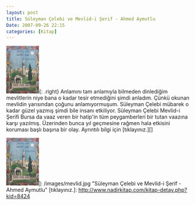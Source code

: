```yaml
---
layout: post
title: Süleyman Çelebi ve Mevlid-i Şerif - Ahmed Aymutlu
Date: 2007-09-26 22:15
categories: [Kitap]
---
```


![Süleyman Çelebi ve Mevlid-i Şerif - Ahmed Aymutlu][]{: .right} Anlamını tam
anlamıyla bilmeden dinlediğim mevlitlerin niye bana o kadar tesir
etmediğini şimdi anladım. Çünkü okunan mevlidin yarısından çoğunu
anlamıyormuşum. Süleyman Çelebi mübarek o kadar güzel yazmış şimdi bile
insanı etkiliyor. Süleyman Çelebi Mevlid-i Şerifi Bursa da vaaz veren
bir hatip'in tüm peygamberleri bir tutan vaazına karşı yazılmış.
Üzerinden bunca yıl geçmesine rağmen hala etkisini koruması başlı başına
bir olay. Ayrıntılı bilgi için [tıklayınız.][]

  [Süleyman Çelebi ve Mevlid-i Şerif - Ahmed Aymutlu]: /images/mevlid.kucukresim.jpg
  ![Süleyman Çelebi ve Mevlid-i Şerif - Ahmed Aymutlu][]]: /images/mevlid.jpg
    "Süleyman Çelebi ve Mevlid-i Şerif - Ahmed Aymutlu"
  [tıklayınız.]: http://www.nadirkitap.com/kitap-detay.php?kid=8424
